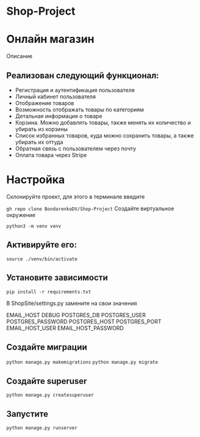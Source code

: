 # Shop-Project

# Онлайн магазин

Описание
## Реализован следующий функционал:
- Регистрация и аутентификация пользователя
- Личный кабинет пользователя
- Отображение товаров
- Возможность отображать товары по категориям
- Детальная информация о товаре
- Корзина. Можно добавлять товары, также менять их количество и убирать из корзины
- Список избранных товаров, куда можно сохранить товары, а также убирать их оттуда
- Обратная связь с пользователем через почту
- Оплата товара через Stripe

# Настройка
Склонируйте проект, для этого в терминале введите

`gh repo clone BondarenkoDV/Shop-Project`
Создайте виртуальное окружение

`python3 -m venv venv`
## Активируйте его:

`source ./venv/bin/activate`
## Установите зависимости

`pip install -r requirements.txt`

В ShopSite/settings.py замените на свои значения

EMAIL_HOST
DEBUG
POSTGRES_DB
POSTGRES_USER
POSTGRES_PASSWORD
POSTGRES_HOST
POSTGRES_PORT
EMAIL_HOST_USER
EMAIL_HOST_PASSWORD

## Создайте миграции

`python manage.py makemigrations`
`python manage.py migrate`
## Создайте superuser

`python manage.py createsuperuser`
## Запустите

`python manage.py runserver`
